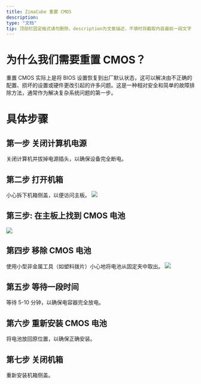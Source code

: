 ```yaml
---
title: ZimaCube 重置 CMOS
description:
type: "文档"
tip: 顶部栏固定格式请勿删除，description为文章描述，不填时将截取内容最前一段文字
---
```

# 为什么我们需要重置 CMOS？
重置 CMOS 实际上是将 BIOS 设置恢复到出厂默认状态，这可以解决由不正确的配置、损坏的设置或硬件更改引起的许多问题。这是一种相对安全和简单的故障排除方法，通常作为解决复杂系统问题的第一步。

# 具体步骤

## 第一步 关闭计算机电源
关闭计算机并拔掉电源插头，以确保设备完全断电。

## 第二步 打开机箱
小心拆下机箱侧盖，以便访问主板。
![](https://manage.icewhale.io/api/static/docs/1722411595785_image.png)

## 第三步: 在主板上找到 CMOS 电池
![](https://manage.icewhale.io/api/static/docs/1722411638947_image.png)

## 第四步 移除 CMOS 电池
使用小型非金属工具（如塑料拨片）小心地将电池从固定夹中取出。
![](https://manage.icewhale.io/api/static/docs/1722411678810_image.png)

## 第五步 等待一段时间
等待 5-10 分钟，以确保电容器完全放电。

## 第六步 重新安装 CMOS 电池
将电池放回原位置，以确保正确安装。

## 第七步 关闭机箱
重新安装机箱侧盖。
